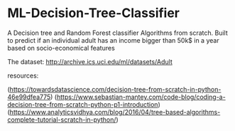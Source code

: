 # ML-Decision-Tree-Classifier

A Decision tree and Random Forest classifier Algorithms from scratch.
Built to predict if an individual adult has an income bigger than 50k$ in a year based
on socio-economical features

The dataset:
http://archive.ics.uci.edu/ml/datasets/Adult

resources:

(https://towardsdatascience.com/decision-tree-from-scratch-in-python-46e99dfea775)
(https://www.sebastian-mantey.com/code-blog/coding-a-decision-tree-from-scratch-python-p1-introduction)
(https://www.analyticsvidhya.com/blog/2016/04/tree-based-algorithms-complete-tutorial-scratch-in-python/)

